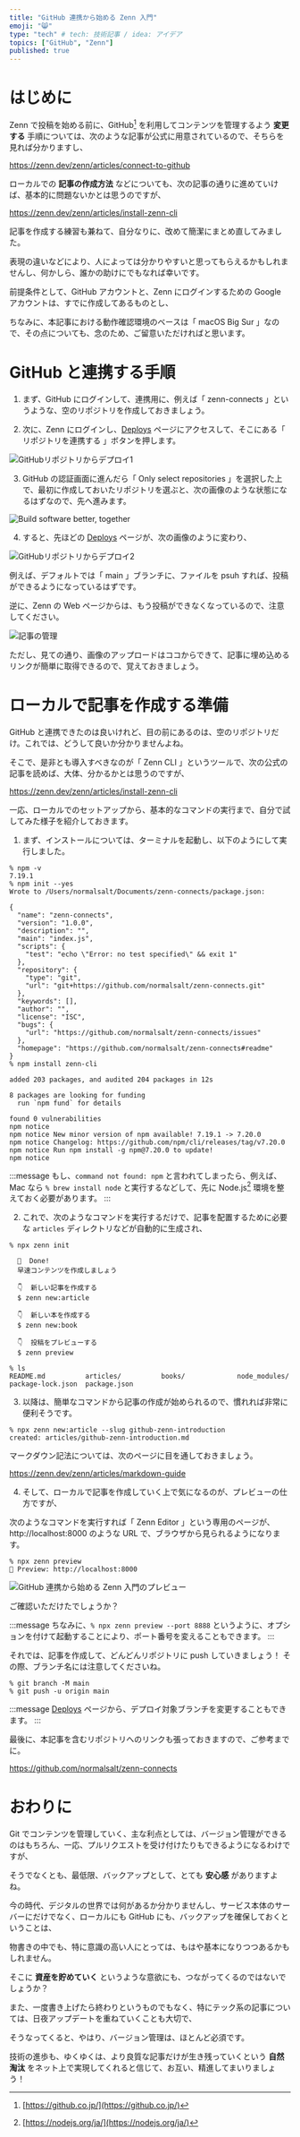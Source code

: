 ```yaml
---
title: "GitHub 連携から始める Zenn 入門"
emoji: "😸"
type: "tech" # tech: 技術記事 / idea: アイデア
topics: ["GitHub", "Zenn"]
published: true
---
```


# はじめに

Zenn で投稿を始める前に、GitHub[^1] を利用してコンテンツを管理するよう **変更する** 手順については、次のような記事が公式に用意されているので、そちらを見れば分かりますし、

[^1]: [https://github.co.jp/](https://github.co.jp/)

https://zenn.dev/zenn/articles/connect-to-github

ローカルでの **記事の作成方法** などについても、次の記事の通りに進めていけば、基本的に問題ないかとは思うのですが、

https://zenn.dev/zenn/articles/install-zenn-cli

記事を作成する練習も兼ねて、自分なりに、改めて簡潔にまとめ直してみました。

表現の違いなどにより、人によっては分かりやすいと思ってもらえるかもしれませんし、何かしら、誰かの助けにでもなれば幸いです。

前提条件として、GitHub アカウントと、Zenn にログインするための Google アカウントは、すでに作成してあるものとし、

ちなみに、本記事における動作確認環境のベースは「 macOS Big Sur 」なので、その点についても、念のため、ご留意いただければと思います。

# GitHub と連携する手順

1. まず、GitHub にログインして、連携用に、例えば「 zenn-connects 」というような、空のリポジトリを作成しておきましょう。

2. 次に、Zenn にログインし、[Deploys](https://zenn.dev/dashboard/deploys) ページにアクセスして、そこにある「 リポジトリを連携する 」ボタンを押します。

![GitHubリポジトリからデプロイ1](https://storage.googleapis.com/zenn-user-upload/b29874a3492905f436dc4b1b.png)

3. GitHub の認証画面に進んだら「 Only select repositories 」を選択した上で、最初に作成しておいたリポジトリを選ぶと、次の画像のような状態になるはずなので、先へ進みます。

![Build software better, together](https://storage.googleapis.com/zenn-user-upload/95adc0a410d8959529f72dd5.png)

4. すると、先ほどの [Deploys](https://zenn.dev/dashboard/deploys) ページが、次の画像のように変わり、

![GitHubリポジトリからデプロイ2](https://storage.googleapis.com/zenn-user-upload/ae4a941d31e0b337fb3800ee.png)

例えば、デフォルトでは「 main 」ブランチに、ファイルを psuh すれば、投稿ができるようになっているはずです。

逆に、Zenn の Web ページからは、もう投稿ができなくなっているので、注意してください。

![記事の管理](https://storage.googleapis.com/zenn-user-upload/a688ef1ec00400aeae309389.png)

ただし、見ての通り、画像のアップロードはココからできて、記事に埋め込めるリンクが簡単に取得できるので、覚えておきましょう。

# ローカルで記事を作成する準備

GitHub と連携できたのは良いけれど、目の前にあるのは、空のリポジトリだけ。これでは、どうして良いか分かりませんよね。

そこで、是非とも導入すべきなのが「 Zenn CLI 」というツールで、次の公式の記事を読めば、大体、分かるかとは思うのですが、

https://zenn.dev/zenn/articles/install-zenn-cli

一応、ローカルでのセットアップから、基本的なコマンドの実行まで、自分で試してみた様子を紹介しておきます。

1. まず、インストールについては、ターミナルを起動し、以下のようにして実行しました。

```
% npm -v
7.19.1
% npm init --yes
Wrote to /Users/normalsalt/Documents/zenn-connects/package.json:

{
  "name": "zenn-connects",
  "version": "1.0.0",
  "description": "",
  "main": "index.js",
  "scripts": {
    "test": "echo \"Error: no test specified\" && exit 1"
  },
  "repository": {
    "type": "git",
    "url": "git+https://github.com/normalsalt/zenn-connects.git"
  },
  "keywords": [],
  "author": "",
  "license": "ISC",
  "bugs": {
    "url": "https://github.com/normalsalt/zenn-connects/issues"
  },
  "homepage": "https://github.com/normalsalt/zenn-connects#readme"
}
% npm install zenn-cli

added 203 packages, and audited 204 packages in 12s

8 packages are looking for funding
  run `npm fund` for details

found 0 vulnerabilities
npm notice 
npm notice New minor version of npm available! 7.19.1 -> 7.20.0
npm notice Changelog: https://github.com/npm/cli/releases/tag/v7.20.0
npm notice Run npm install -g npm@7.20.0 to update!
npm notice
```

:::message
もし、`command not found: npm` と言われてしまったら、例えば、Mac なら `% brew install node` と実行するなどして、先に Node.js[^2] 環境を整えておく必要があります。
:::

[^2]: [https://nodejs.org/ja/](https://nodejs.org/ja/)

2. これで、次のようなコマンドを実行するだけで、記事を配置するために必要な `articles` ディレクトリなどが自動的に生成され、

```
% npx zenn init

  🎉  Done!
  早速コンテンツを作成しましょう

  👇  新しい記事を作成する
  $ zenn new:article

  👇  新しい本を作成する
  $ zenn new:book

  👇  投稿をプレビューする
  $ zenn preview
  
% ls
README.md          articles/          books/             node_modules/      package-lock.json  package.json
```

3. 以降は、簡単なコマンドから記事の作成が始められるので、慣れれば非常に便利そうです。

```
% npx zenn new:article --slug github-zenn-introduction
created: articles/github-zenn-introduction.md
```

マークダウン記法については、次のページに目を通しておきましょう。

https://zenn.dev/zenn/articles/markdown-guide

4. そして、ローカルで記事を作成していく上で気になるのが、プレビューの仕方ですが、

次のようなコマンドを実行すれば「 Zenn Editor 」という専用のページが、http://localhost:8000 のような URL で、ブラウザから見られるようになります。

```
% npx zenn preview
👀 Preview: http://localhost:8000
```

![GitHub 連携から始める Zenn 入門のプレビュー](https://storage.googleapis.com/zenn-user-upload/51a4f1c68f08b78443d55c4e.png)

ご確認いただけたでしょうか？

:::message
ちなみに、`% npx zenn preview --port 8888` というように、オプションを付けて起動することにより、ポート番号を変えることもできます。
:::

それでは、記事を作成して、どんどんリポジトリに push していきましょう！ その際、ブランチ名には注意してくださいね。

```
% git branch -M main
% git push -u origin main
```

:::message
[Deploys](https://zenn.dev/dashboard/deploys) ページから、デプロイ対象ブランチを変更することもできます。
:::

最後に、本記事を含むリポジトリへのリンクも張っておきますので、ご参考までに。

https://github.com/normalsalt/zenn-connects

# おわりに

Git でコンテンツを管理していく、主な利点としては、バージョン管理ができるのはもちろん、一応、プルリクエストを受け付けたりもできるようになるわけですが、

そうでなくとも、最低限、バックアップとして、とても **安心感** がありますよね。

今の時代、デジタルの世界では何があるか分かりませんし、サービス本体のサーバーにだけでなく、ローカルにも GitHub にも、バックアップを確保しておくということは、

物書きの中でも、特に意識の高い人にとっては、もはや基本になりつつあるかもしれません。

そこに **資産を貯めていく** というような意欲にも、つながってくるのではないでしょうか？

また、一度書き上げたら終わりというものでもなく、特にテック系の記事については、日夜アップデートを重ねていくことも大切で、

そうなってくると、やはり、バージョン管理は、ほとんど必須です。

技術の進歩も、ゆくゆくは、より良質な記事だけが生き残っていくという **自然淘汰** をネット上で実現してくれると信じて、お互い、精進してまいりましょう！
